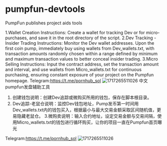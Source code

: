 # pumpfun-devtools
PumpFun publishes project aids tools

1.Wallet Creation Instructions: Create a wallet for tracking Dev or for micro-purchases, and save it in the root directory of the script. 
2.Dev Tracking - Insider Trading Instructions: Monitor the Dev wallet addresses. Upon the first coin pump, immediately buy using wallets from Dev_wallets.txt, with transaction amounts randomly chosen within a range defined by minimum and maximum transaction values to better conceal insider trading. 
3.Micro Selling Instructions: Input the contract address, set the transaction amount and interval, and use wallets from Micro_wallets.txt for continuous purchasing, ensuring constant exposure of your project on the Pumpfun homepage.
Telegram:https://t.me/pornhub_sol
![1717265511026](https://github.com/qkvv5/pumpfun-devtools/assets/40782902/f7c43995-e924-4b3b-986c-4a706ada39c7)
中文
pumpfun发盘辅助工具
1. 创建钱包说明：创建Dev追踪或微购买所用的钱包，保存在脚本根目录。 
2. Dev追踪-老鼠仓说明：监控Dev钱包地址，Pump发币第一时间用Dev_wallets.txt内的钱包买入，根据最小与最大交易金额采取区间随机值，更易隐藏老鼠仓。
3.微购卖说明：输入合约地址，设定交易金额与交易间隔，使用Micro_wallets.txt的钱包进行循环购买，让你的项目一直在Pumpfun首页曝光 

Telegram:https://t.me/pornhub_sol
![1717265511026](https://github.com/qkvv5/pumpfun-devtools/assets/40782902/f7c43995-e924-4b3b-986c-4a706ada39c7)
